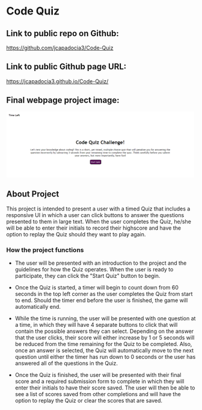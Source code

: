 # Code Quiz

## Link to public repo on Github:

https://github.com/jcapadocia3/Code-Quiz

## Link to public Github page URL:

https://jcapadocia3.github.io/Code-Quiz/

## Final webpage project image:

<img src="./assets/images/finalproduct.png" alt="Final product" width="500"/>

## About Project

This project is intended to present a user with a timed Quiz that includes a responsive UI in which a user can click buttons to answer the questions presented to them in large text. When the user completes the Quiz, he/she will be able to enter their initials to record their highscore and have the option to replay the Quiz should they want to play again.

### How the project functions

- The user will be presented with an introduction to the project and the guidelines for how the Quiz operates. When the user is ready to participate, they can click the "Start Quiz" button to begin.

- Once the Quiz is started, a timer will begin to count down from 60 seconds in the top left corner as the user completes the Quiz from start to end. Should the timer end before the user is finished, the game will automatically end.

- While the time is running, the user will be presented with one question at a time, in which they will have 4 separate buttons to click that will contain the possible answers they can select. Depending on the answer that the user clicks, their score will either increase by 1 or 5 seconds will be reduced from the time remaining for the Quiz to be completed. Also, once an answer is selected, the Quiz will automatically move to the next question until either the timer has run down to 0 seconds or the user has answered all of the questions in the Quiz.

- Once the Quiz is finished, the user will be presented with their final score and a required submission form to complete in which they will enter their initials to have their score saved. The user will then be able to see a list of scores saved from other completions and will have the option to replay the Quiz or clear the scores that are saved.
